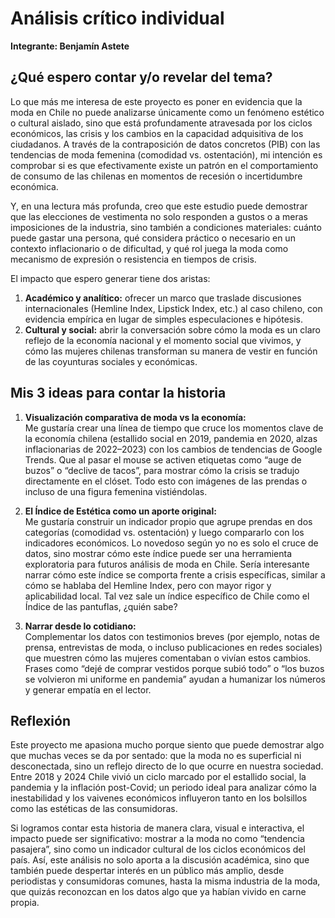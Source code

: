 # Análisis crítico individual  
**Integrante: Benjamín Astete**

## ¿Qué espero contar y/o revelar del tema?
Lo que más me interesa de este proyecto es poner en evidencia que la moda en Chile no puede analizarse únicamente como un fenómeno estético o cultural aislado, sino que está profundamente atravesada por los ciclos económicos, las crisis y los cambios en la capacidad adquisitiva de los ciudadanos. A través de la contraposición de datos concretos (PIB) con las tendencias de moda femenina (comodidad vs. ostentación), mi intención es comprobar si es que efectivamente existe un patrón en el comportamiento de consumo de las chilenas en momentos de recesión o incertidumbre económica.  

Y, en una lectura más profunda, creo que este estudio puede demostrar que las elecciones de vestimenta no solo responden a gustos o a meras imposiciones de la industria, sino también a condiciones materiales: cuánto puede gastar una persona, qué considera práctico o necesario en un contexto inflacionario o de dificultad, y qué rol juega la moda como mecanismo de expresión o resistencia en tiempos de crisis.  

El impacto que espero generar tiene dos aristas:  
1. **Académico y analítico:** ofrecer un marco que traslade discusiones internacionales (Hemline Index, Lipstick Index, etc.) al caso chileno, con evidencia empírica en lugar de simples especulaciones e hipótesis.  
2. **Cultural y social:** abrir la conversación sobre cómo la moda es un claro reflejo de la economía nacional y el momento social que vivimos, y cómo las mujeres chilenas transforman su manera de vestir en función de las coyunturas sociales y económicas.  

## Mis 3 ideas para contar la historia

1. **Visualización comparativa de moda vs la economía:**  
   Me gustaría crear una línea de tiempo que cruce los momentos clave de la economía chilena (estallido social en 2019, pandemia en 2020, alzas inflacionarias de 2022–2023) con los cambios de tendencias de Google Trends. Que al pasar el mouse se activen etiquetas como “auge de buzos” o “declive de tacos”, para mostrar cómo la crisis se tradujo directamente en el clóset. Todo esto con imágenes de las prendas o incluso de una figura femenina vistiéndolas.

2. **El Índice de Estética como un aporte original:**  
   Me gustaría construir un indicador propio que agrupe prendas en dos categorías (comodidad vs. ostentación) y luego compararlo con los indicadores económicos. Lo novedoso según yo no es solo el cruce de datos, sino mostrar cómo este índice puede ser una herramienta exploratoria para futuros análisis de moda en Chile. Sería interesante narrar cómo este índice se comporta frente a crisis específicas, similar a cómo se hablaba del Hemline Index, pero con mayor rigor y aplicabilidad local. Tal vez sale un índice específico de Chile como el Índice de las pantuflas, ¿quién sabe?

3. **Narrar desde lo cotidiano:**  
   Complementar los datos con testimonios breves (por ejemplo, notas de prensa, entrevistas de moda, o incluso publicaciones en redes sociales) que muestren cómo las mujeres comentaban o vivían estos cambios. Frases como “dejé de comprar vestidos porque subió todo” o “los buzos se volvieron mi uniforme en pandemia” ayudan a humanizar los números y generar empatía en el lector.  

## Reflexión 
Este proyecto me apasiona mucho porque siento que puede demostrar algo que muchas veces se da por sentado: que la moda no es superficial ni desconectada, sino un reflejo directo de lo que ocurre en nuestra sociedad. Entre 2018 y 2024 Chile vivió un ciclo marcado por el estallido social, la pandemia y la inflación post-Covid; un periodo ideal para analizar cómo la inestabilidad y los vaivenes económicos influyeron tanto en los bolsillos como las estéticas de las consumidoras.  

Si logramos contar esta historia de manera clara, visual e interactiva, el impacto puede ser significativo: mostrar a la moda no como “tendencia pasajera”, sino como un indicador cultural de los ciclos económicos del país. Así, este análisis no solo aporta a la discusión académica, sino que también puede despertar interés en un público más amplio, desde periodistas y consumidoras comunes, hasta la misma industria de la moda, que quizás reconozcan en los datos algo que ya habían vivido en carne propia.

